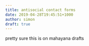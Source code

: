 ```yaml
---
title: antisocial contact forms
date: 2019-04-28T19:45:51+1000
author: simon
draft: true
---
```


pretty sure  this is on mahayana drafts

